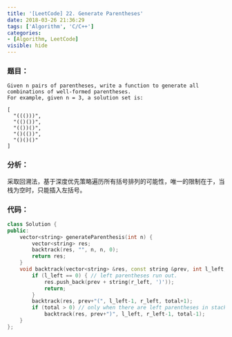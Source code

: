 ```yaml
---
title: '[LeetCode] 22. Generate Parentheses'
date: 2018-03-26 21:36:29
tags: ['Algorithm', 'C/C++']
categories:
- [Algorithm, LeetCode]
visible: hide
---
```


### 题目：

    Given n pairs of parentheses, write a function to generate all combinations of well-formed parentheses.
    For example, given n = 3, a solution set is:

    [
      "((()))",
      "(()())",
      "(())()",
      "()(())",
      "()()()"
    ]

### 分析：
采取回溯法，基于深度优先策略遍历所有括号排列的可能性，唯一的限制在于，当栈为空时，只能插入左括号。

### 代码：
```c++
class Solution {
public:
    vector<string> generateParenthesis(int n) {
        vector<string> res;
        backtrack(res, "", n, n, 0);
        return res;
    }
    void backtrack(vector<string> &res, const string &prev, int l_left, int r_left, int total) {
        if (l_left == 0) { // left parentheses run out.
            res.push_back(prev + string(r_left, ')'));
            return;
        }
        backtrack(res, prev+"(", l_left-1, r_left, total+1);
        if (total > 0) // only when there are left parentheses in stack, can we input a right parenthesis.
            backtrack(res, prev+")", l_left, r_left-1, total-1);
    }
};
```

